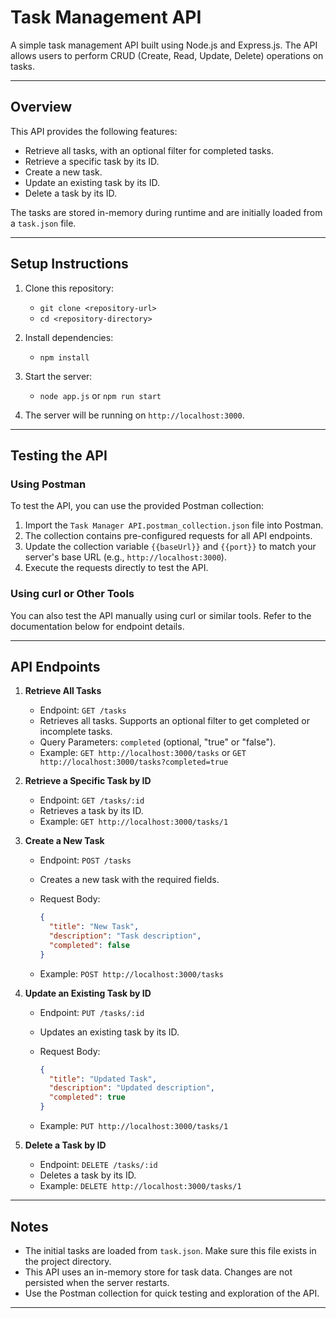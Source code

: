 # Task Management API

A simple task management API built using Node.js and Express.js. The API allows users to perform CRUD (Create, Read, Update, Delete) operations on tasks.

---

## Overview

This API provides the following features:

- Retrieve all tasks, with an optional filter for completed tasks.
- Retrieve a specific task by its ID.
- Create a new task.
- Update an existing task by its ID.
- Delete a task by its ID.

The tasks are stored in-memory during runtime and are initially loaded from a `task.json` file.

---

## Setup Instructions

1.  Clone this repository:

    - `git clone <repository-url>`
    - `cd <repository-directory>`

2.  Install dependencies:

    - `npm install`

3.  Start the server:

    - `node app.js` or `npm run start`

4.  The server will be running on `http://localhost:3000`.

---

## Testing the API

### Using Postman

To test the API, you can use the provided Postman collection:

1.  Import the `Task Manager API.postman_collection.json` file into Postman.
2.  The collection contains pre-configured requests for all API endpoints.
3.  Update the collection variable `{{baseUrl}}` and `{{port}}` to match your server's base URL (e.g., `http://localhost:3000`).
4.  Execute the requests directly to test the API.

### Using curl or Other Tools

You can also test the API manually using curl or similar tools. Refer to the documentation below for endpoint details.

---

## API Endpoints

1.  **Retrieve All Tasks**

    - Endpoint: `GET /tasks`
    - Retrieves all tasks. Supports an optional filter to get completed or incomplete tasks.
    - Query Parameters: `completed` (optional, "true" or "false").
    - Example: `GET http://localhost:3000/tasks` or `GET http://localhost:3000/tasks?completed=true`

2.  **Retrieve a Specific Task by ID**

    - Endpoint: `GET /tasks/:id`
    - Retrieves a task by its ID.
    - Example: `GET http://localhost:3000/tasks/1`

3.  **Create a New Task**

    - Endpoint: `POST /tasks`
    - Creates a new task with the required fields.
    - Request Body:

      ```json
      {
        "title": "New Task",
        "description": "Task description",
        "completed": false
      }
      ```

    - Example: `POST http://localhost:3000/tasks`

4.  **Update an Existing Task by ID**

    - Endpoint: `PUT /tasks/:id`
    - Updates an existing task by its ID.
    - Request Body:

      ```json
      {
        "title": "Updated Task",
        "description": "Updated description",
        "completed": true
      }
      ```

    - Example: `PUT http://localhost:3000/tasks/1`

5.  **Delete a Task by ID**

    - Endpoint: `DELETE /tasks/:id`
    - Deletes a task by its ID.
    - Example: `DELETE http://localhost:3000/tasks/1`

---

## Notes

- The initial tasks are loaded from `task.json`. Make sure this file exists in the project directory.
- This API uses an in-memory store for task data. Changes are not persisted when the server restarts.
- Use the Postman collection for quick testing and exploration of the API.

---
